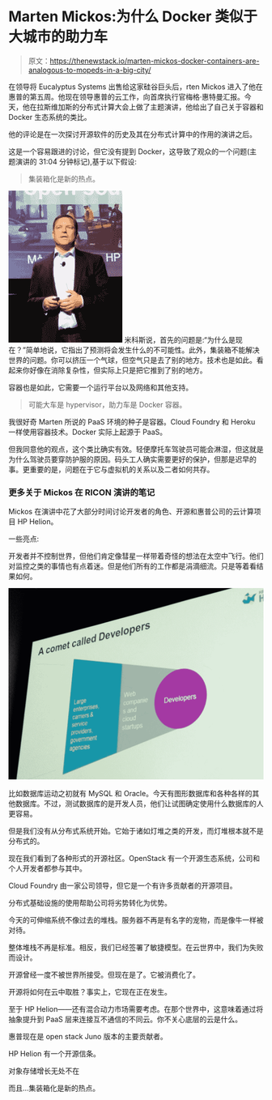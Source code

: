 # Marten Mickos:为什么 Docker 类似于大城市的助力车

> 原文：<https://thenewstack.io/marten-mickos-docker-containers-are-analogous-to-mopeds-in-a-big-city/>

在领导将 Eucalyptus Systems 出售给这家硅谷巨头后，rten Mickos 进入了他在惠普的第五周。他现在领导惠普的云工作，向首席执行官梅格·惠特曼汇报。今天，他在拉斯维加斯的分布式计算大会上做了主题演讲，他给出了自己关于容器和 Docker 生态系统的类比。

他的评论是在一次探讨开源软件的历史及其在分布式计算中的作用的演讲之后。

这是一个容易跟进的讨论，但它没有提到 Docker，这导致了观众的一个问题(主题演讲的 31:04 分钟标记),基于以下假设:

> 集装箱化是新的热点。

[![IMG_20141028_084934](img/7ce2f1cfe7fd9f17de36bb0feb7a24c5.png)](https://thenewstack.io/wp-content/uploads/2014/10/IMG_20141028_084934.jpg) 米科斯说，首先的问题是:“为什么是现在？”简单地说，它指出了预测将会发生什么的不可能性。此外，集装箱不能解决世界的问题。你可以挤压一个气球，但空气只是去了别的地方。技术也是如此。看起来你好像在消除复杂性，但实际上只是把它推到了别的地方。

容器也是如此，它需要一个运行平台以及网络和其他支持。

> 可能大车是 hypervisor，助力车是 Docker 容器。

我很好奇 Marten 所说的 PaaS 环境的种子是容器。Cloud Foundry 和 Heroku 一样使用容器技术。Docker 实际上起源于 PaaS。

但我同意他的观点，这个类比确实有效。轻便摩托车驾驶员可能会淋湿，但这就是为什么驾驶员要穿防护服的原因。码头工人确实需要更好的保护，但那是迟早的事。更重要的是，问题在于它与虚拟机的关系以及二者如何共存。

### 更多关于 Mickos 在 RICON 演讲的笔记

Mickos 在演讲中花了大部分时间讨论开发者的角色、开源和惠普公司的云计算项目 HP Helion。

一些亮点:

开发者并不控制世界，但他们肯定像彗星一样带着奇怪的想法在太空中飞行。他们对监控之类的事情也有点着迷。但是他们所有的工作都是涓滴细流。只是等着看结果如何。

[![IMG_20141028_085318](img/86d88fe0169292448f0fb57e43eaafd7.png) ](https://thenewstack.io/wp-content/uploads/2014/10/IMG_20141028_085318.jpg) [](https://thenewstack.io/wp-content/uploads/2014/10/IMG_20141028_0919161.jpg) 

比如数据库运动之初就有 MySQL 和 Oracle。今天有图形数据库和各种各样的其他数据库。不过，测试数据库的是开发人员，他们让试图确定使用什么数据库的人更容易。

但是我们没有从分布式系统开始。它始于诸如灯堆之类的开发，而灯堆根本就不是分布式的。

现在我们看到了各种形式的开源社区。OpenStack 有一个开源生态系统，公司和个人开发者都参与其中。

Cloud Foundry 由一家公司领导，但它是一个有许多贡献者的开源项目。

分布式基础设施的使用帮助公司将劣势转化为优势。

今天的可伸缩系统不像过去的堆栈。服务器不再是有名字的宠物，而是像牛一样被对待。

整体堆栈不再是标准。相反，我们已经签署了敏捷模型。在云世界中，我们为失败而设计。

开源曾经一度不被世界所接受。但现在是了。它被消费化了。

开源将如何在云中取胜？事实上，它现在正在发生。

至于 HP Helion——还有混合动力市场需要考虑。在那个世界中，这意味着通过将抽象提升到 PaaS 层来连接互不通信的不同云。你不关心底层的云是什么。

惠普现在是 open stack Juno 版本的主要贡献者。

HP Helion 有一个开源信条。

对象存储增长无处不在

而且…集装箱化是新的热点。

<svg xmlns:xlink="http://www.w3.org/1999/xlink" viewBox="0 0 68 31" version="1.1"><title>Group</title> <desc>Created with Sketch.</desc></svg>